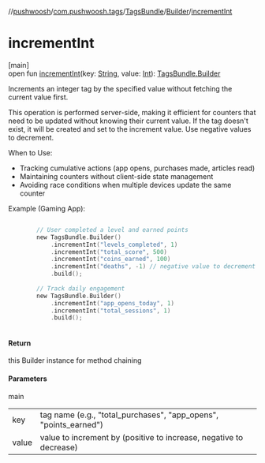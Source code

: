 //[pushwoosh](../../../../index.md)/[com.pushwoosh.tags](../../index.md)/[TagsBundle](../index.md)/[Builder](index.md)/[incrementInt](increment-int.md)

# incrementInt

[main]\
open fun [incrementInt](increment-int.md)(key: [String](https://developer.android.com/reference/kotlin/java/lang/String.html), value: [Int](https://kotlinlang.org/api/latest/jvm/stdlib/kotlin-stdlib/kotlin/-int/index.html)): [TagsBundle.Builder](index.md)

Increments an integer tag by the specified value without fetching the current value first. 

 This operation is performed server-side, making it efficient for counters that need to be updated without knowing their current value. If the tag doesn't exist, it will be created and set to the increment value. Use negative values to decrement. 

When to Use:

- Tracking cumulative actions (app opens, purchases made, articles read)
- Maintaining counters without client-side state management
- Avoiding race conditions when multiple devices update the same counter

Example (Gaming App):

```kotlin

		// User completed a level and earned points
		new TagsBundle.Builder()
		    .incrementInt("levels_completed", 1)
		    .incrementInt("total_score", 500)
		    .incrementInt("coins_earned", 100)
		    .incrementInt("deaths", -1) // negative value to decrement
		    .build();
		
		// Track daily engagement
		new TagsBundle.Builder()
		    .incrementInt("app_opens_today", 1)
		    .incrementInt("total_sessions", 1)
		    .build();
		
```

#### Return

this Builder instance for method chaining

#### Parameters

main

| | |
|---|---|
| key | tag name (e.g., &quot;total_purchases&quot;, &quot;app_opens&quot;, &quot;points_earned&quot;) |
| value | value to increment by (positive to increase, negative to decrease) |
